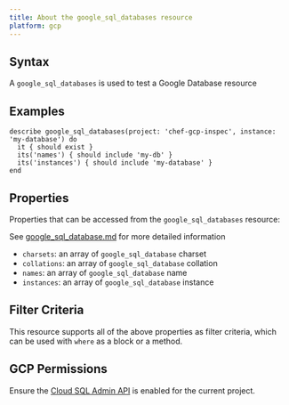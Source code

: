 ```yaml
---
title: About the google_sql_databases resource
platform: gcp
---
```


## Syntax
A `google_sql_databases` is used to test a Google Database resource

## Examples
```
describe google_sql_databases(project: 'chef-gcp-inspec', instance: 'my-database') do
  it { should exist }
  its('names') { should include 'my-db' }
  its('instances') { should include 'my-database' }
end
```

## Properties
Properties that can be accessed from the `google_sql_databases` resource:

See [google_sql_database.md](google_sql_database.md) for more detailed information
  * `charsets`: an array of `google_sql_database` charset
  * `collations`: an array of `google_sql_database` collation
  * `names`: an array of `google_sql_database` name
  * `instances`: an array of `google_sql_database` instance

## Filter Criteria
This resource supports all of the above properties as filter criteria, which can be used
with `where` as a block or a method.

## GCP Permissions

Ensure the [Cloud SQL Admin API](https://console.cloud.google.com/apis/library/sqladmin.googleapis.com/) is enabled for the current project.
